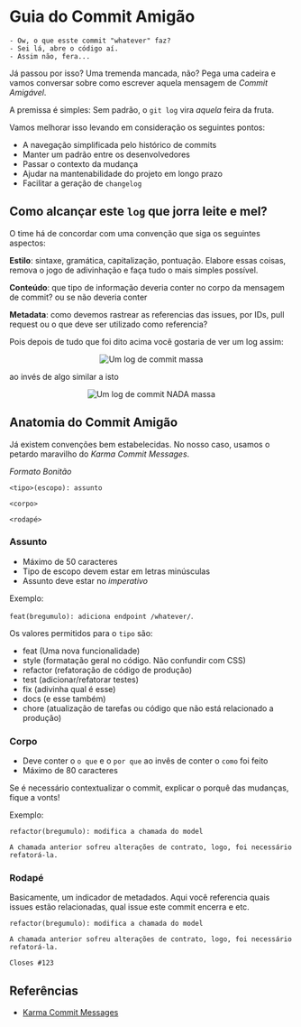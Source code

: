 # Guia do Commit Amigão

```
- Ow, o que esste commit "whatever" faz?
- Sei lá, abre o código aí.
- Assim não, fera...
```


Já passou por isso? Uma tremenda mancada, não? Pega uma cadeira e vamos conversar sobre como escrever aquela mensagem de *Commit Amigável*.

A premissa é simples: Sem padrão, o `git log` vira _aquela_ feira da fruta.

Vamos melhorar isso levando em consideração os seguintes pontos:

* A navegação simplificada pelo histórico de commits
* Manter um padrão entre os desenvolvedores
* Passar o contexto da mudança
* Ajudar na mantenabilidade do projeto em longo prazo
* Facilitar a geração de `changelog`


## Como alcançar este `log` que jorra leite e mel?


O time há de concordar com uma convenção que siga os seguintes aspectos:

**Estilo**: sintaxe, gramática, capitalização, pontuação. Elabore essas coisas, remova o jogo de adivinhação e faça tudo o mais simples possível.

**Conteúdo**: que tipo de informação deveria conter no corpo da mensagem de commit? ou se não deveria conter

**Metadata**: como devemos rastrear as referencias das issues, por IDs, pull request ou o que deve ser utilizado como referencia?


Pois depois de tudo que foi dito acima você gostaria de ver um log assim:

<p align="center">
  <img src="https://cdn.rawgit.com/Beetech-global/bee-stylish/master/commits/good-commit-log.png" alt="Um log de commit massa">
</p>

ao invés de algo similar a isto

<p align="center">
  <img src="https://cdn.rawgit.com/Beetech-global/bee-stylish/master/commits/bad-commit-log.png" alt="Um log de commit NADA massa">
</p>


## Anatomia do Commit Amigão

Já existem convenções bem estabelecidas. No nosso caso, usamos o petardo maravilho do _Karma Commit Messages_.

*Formato Bonitão*

```
<tipo>(escopo): assunto

<corpo>

<rodapé>
```


### Assunto

* Máximo de 50 caracteres
* Tipo de escopo devem estar em letras minúsculas
* Assunto deve estar no _imperativo_

Exemplo:

`feat(bregumulo): adiciona endpoint /whatever/`.

Os valores permitidos para o `tipo` são:

* feat (Uma nova funcionalidade)
* style (formatação geral no código. Não confundir com CSS)
* refactor (refatoração de código de produção)
* test (adicionar/refatorar testes)
* fix (adivinha qual é esse)
* docs (e esse também)
* chore (atualização de tarefas ou código que não está relacionado a produção)


### Corpo


* Deve conter o `o que` e o `por que` ao invês de conter o `como` foi feito
* Máximo de 80 caracteres

Se é necessário contextualizar o commit, explicar o porquê das mudanças, fique a vonts!

Exemplo:


```
refactor(bregumulo): modifica a chamada do model

A chamada anterior sofreu alterações de contrato, logo, foi necessário
refatorá-la.

```


### Rodapé


Basicamente, um indicador de metadados. Aqui você referencia quais issues estão relacionadas, qual issue este commit encerra e etc.

```
refactor(bregumulo): modifica a chamada do model

A chamada anterior sofreu alterações de contrato, logo, foi necessário
refatorá-la.

Closes #123
```



## Referências


* [Karma Commit Messages](http://karma-runner.github.io/1.0/dev/git-commit-msg.html)
